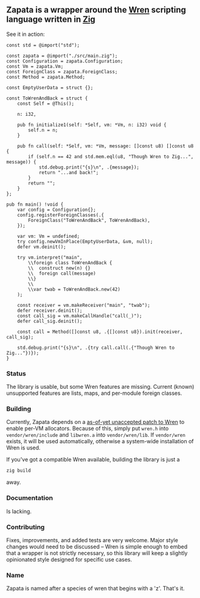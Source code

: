 ## Zapata is a wrapper around the [Wren](https://wren.io) scripting language written in [Zig](https://ziglang.org)

See it in action:

```zig
const std = @import("std");

const zapata = @import("./src/main.zig");
const Configuration = zapata.Configuration;
const Vm = zapata.Vm;
const ForeignClass = zapata.ForeignClass;
const Method = zapata.Method;

const EmptyUserData = struct {};

const ToWrenAndBack = struct {
    const Self = @This();

    n: i32,

    pub fn initialize1(self: *Self, vm: *Vm, n: i32) void {
        self.n = n;
    }

    pub fn call(self: *Self, vm: *Vm, message: []const u8) []const u8 {
        if (self.n == 42 and std.mem.eql(u8, "Though Wren to Zig...", message)) {
            std.debug.print("{s}\n", .{message});
            return "...and back!";
        }
        return "";
    }
};

pub fn main() !void {
    var config = Configuration{};
    config.registerForeignClasses(.{
        ForeignClass("ToWrenAndBack", ToWrenAndBack),
    });

    var vm: Vm = undefined;
    try config.newVmInPlace(EmptyUserData, &vm, null);
    defer vm.deinit();

    try vm.interpret("main",
        \\foreign class ToWrenAndBack {
        \\  construct new(n) {}
        \\  foreign call(message)
        \\}
        \\
        \\var twab = ToWrenAndBack.new(42)
    );

    const receiver = vm.makeReceiver("main", "twab");
    defer receiver.deinit();
    const call_sig = vm.makeCallHandle("call(_)");
    defer call_sig.deinit();

    const call = Method([]const u8, .{[]const u8}).init(receiver, call_sig);

    std.debug.print("{s}\n", .{try call.call(.{"Though Wren to Zig..."})});
}
```

### Status

The library is usable, but some Wren features are missing. Current (known)
unsupported features are lists, maps, and per-module foreign classes.

### Building

Currently, Zapata depends on a [as-of-yet unaccepted patch to
Wren](https://github.com/wren-lang/wren/pull/788) to enable per-VM allocators.
Because of this, simply put `wren.h` into `vendor/wren/include` and `libwren.a`
into `vendor/wren/lib`. If `vendor/wren` exists, it will be used automatically,
otherwise a system-wide installation of Wren is used.

If you've got a compatible Wren available, building the library is just a

```bash
zig build
```

away.

### Documentation

Is lacking.

### Contributing

Fixes, improvements, and added tests are very welcome. Major style changes
would need to be discussed – Wren is simple enough to embed that a wrapper is
not strictly necessary, so this library will keep a slightly opinionated style
designed for specific use cases.

### Name

Zapata is named after a species of wren that begins with a 'z'. That's it.

